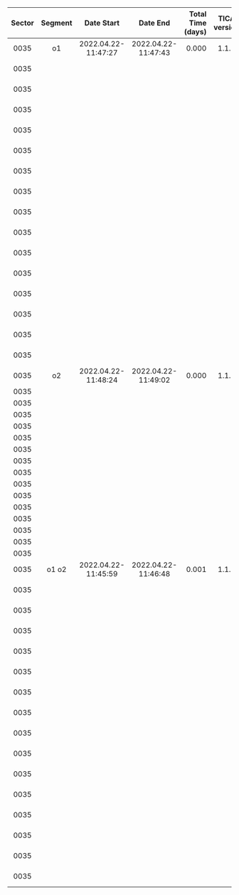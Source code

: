 |                             Sector|                            Segment|                         Date Start|                           Date End|                  Total Time (days)|                       TICA version|                     Python version|                               Host|                  conda Environment|                                CCD|                 TICA Runtime (sec)|                            N_cores|                 WCS2 Runtime (sec)|                            N_cores|        Frac_of_FFIs >0.95Ref_Stars|                  AvgFrac Ref_Stars|           AvgFit Residual (arcsec)|            AvgFit Residual (pixel)|                 Flexible Apertures|                            Ref_FIN|                 WCS1 Runtime (sec)|                            N_cores|                           Wing FAC|                       Contrast FAC|                         NRef_Stars|                     Ref_Star Tmags|                       N_Trim_Stars|      Ref_Bright Residuals (arcsec)|
|:---:|:---:|:---:|:---:|---:|:---:|:---:|:---:|:---:|:---:|---:|---:|---:|---:|---:|---:|---:|---:|---:|:---:|---:|---:|:---:|:---:|---:|:---:|---:|---:|
|0035|                                o1 |                2022.04.22-11:47:27|                2022.04.22-11:47:43|                              0.000|                              1.1.1|                             3.10.0|                       roci.mit.edu|                       tica_develop|                          cam1_ccd1|                               2.56|                                 10|                              12.79|                                  1|0.92|0.99|0.898|0.04|                              fixed|                           00149615|                             236.20|                                  1|                                0.9|                                3.5|                                975|7.51-11.78|                                 25|                              1.016|
|0035|                                   |                                   |                                   |                                   |                                   |                                   |                                   |                                   |                                   |                          cam1_ccd2|                                   |                                   |                              13.29|                                  1|0.85|0.98|0.932|0.05|                              fixed|                             151.10|                                  1|                                0.9|                                3.5|                                983|7.50-11.66|                                 17|                              0.985|
|0035|                                   |                                   |                                   |                                   |                                   |                                   |                                   |                                   |                                   |                          cam1_ccd3|                                   |                                   |                              12.76|                                  1|0.85|0.98|0.857|0.04|                              fixed|                             130.55|                                  1|                                0.9|                                3.5|                                979|7.50-11.18|                                 14|                              0.921|
|0035|                                   |                                   |                                   |                                   |                                   |                                   |                                   |                                   |                                   |                          cam1_ccd4|                                   |                                   |                              12.85|                                  1|0.92|0.99|0.941|0.05|                              fixed|                             127.58|                                  1|                                0.9|                                3.5|                                970|7.52-11.93|                                 24|                              1.007|
|0035|                                   |                                   |                                   |                                   |                                   |                                   |                                   |                                   |                                   |                          cam2_ccd1|                               2.68|                                 10|                              12.91|                                  1|0.82|0.95|1.573|0.08|                              fixed|                             745.95|                                  1|                                0.9|                                3.5|                                918|7.50-11.87|                                 82|                              1.519|
|0035|                                   |                                   |                                   |                                   |                                   |                                   |                                   |                                   |                                   |                          cam2_ccd2|                                   |                                   |                              12.67|                                  1|0.01|0.83|1.670|0.08|                              fixed|                             578.78|                                  1|                                0.9|                                3.5|                                937|7.51-11.95|                                 63|                              1.611|
|0035|                                   |                                   |                                   |                                   |                                   |                                   |                                   |                                   |                                   |                          cam2_ccd3|                                   |                                   |                              12.90|                                  1|0.37|0.95|1.105|0.05|                              fixed|                             236.90|                                  1|                                0.9|                                3.5|                                965|7.50-11.76|                                 35|                              1.160|
|0035|                                   |                                   |                                   |                                   |                                   |                                   |                                   |                                   |                                   |                          cam2_ccd4|                                   |                                   |                              12.98|                                  1|0.94|0.99|1.051|0.05|                              fixed|                             313.11|                                  1|                                0.9|                                3.5|                                962|7.50-11.82|                                 38|                              1.128|
|0035|                                   |                                   |                                   |                                   |                                   |                                   |                                   |                                   |                                   |                          cam3_ccd1|                               2.73|                                 10|                              12.90|                                  1|0.94|0.97|1.588|0.08|                              fixed|                             793.52|                                  1|                                0.9|                                3.5|                                909|7.51-11.99|                                 91|                              1.517|
|0035|                                   |                                   |                                   |                                   |                                   |                                   |                                   |                                   |                                   |                          cam3_ccd2|                                   |                                   |                              13.26|                                  1|0.94|0.96|1.656|0.08|                              fixed|                             730.48|                                  1|                                0.9|                                3.5|                                923|7.50-11.98|                                 77|                              1.627|
|0035|                                   |                                   |                                   |                                   |                                   |                                   |                                   |                                   |                                   |                          cam3_ccd3|                                   |                                   |                              12.81|                                  1|0.94|0.98|1.271|0.06|                              fixed|                             434.95|                                  1|                                0.9|                                3.5|                                945|7.51-11.94|                                 55|                              1.296|
|0035|                                   |                                   |                                   |                                   |                                   |                                   |                                   |                                   |                                   |                          cam3_ccd4|                                   |                                   |                              13.02|                                  1|0.95|0.99|1.449|0.07|                              fixed|                             662.62|                                  1|                                0.9|                                3.5|                                927|7.50-11.82|                                 73|                              1.426|
|0035|                                   |                                   |                                   |                                   |                                   |                                   |                                   |                                   |                                   |                          cam4_ccd1|                               2.64|                                 10|                              12.71|                                  1|0.96|0.99|1.055|0.05|                              fixed|                             328.72|                                  1|                                0.9|                                3.5|                                960|7.51-11.63|                                 40|                              1.132|
|0035|                                   |                                   |                                   |                                   |                                   |                                   |                                   |                                   |                                   |                          cam4_ccd2|                                   |                                   |                              12.87|                                  1|0.94|0.99|0.877|0.04|                              fixed|                             220.90|                                  1|                                0.9|                                3.5|                                954|7.50-11.99|                                 46|                              0.982|
|0035|                                   |                                   |                                   |                                   |                                   |                                   |                                   |                                   |                                   |                          cam4_ccd3|                                   |                                   |                              13.54|                                  1|0.91|0.99|0.907|0.04|                              fixed|                             244.19|                                  1|                                0.9|                                3.5|                                983|7.50-11.85|                                 17|                              0.967|
|0035|                                   |                                   |                                   |                                   |                                   |                                   |                                   |                                   |                                   |                          cam4_ccd4|                                   |                                   |                              13.02|                                  1|0.92|0.99|0.964|0.05|                              fixed|                             367.58|                                  1|                                0.9|                                3.5|                                958|7.51-11.95|                                 37|                              1.108|
|0035|                                o2 |                2022.04.22-11:48:24|                2022.04.22-11:49:02|                              0.000|                              1.1.1|                             3.10.0|                       roci.mit.edu|                       tica_develop|                          cam1_ccd1|                               8.26|                                 10|                              12.79|                                  1|0.92|0.99|0.898|0.04|                              fixed|                                   |                                   |                                   |                                   |                                   |                                   |                                   |                                   |                                   |
|0035|                                   |                                   |                                   |                                   |                                   |                                   |                                   |                                   |                                   |                          cam1_ccd2|                                   |                                   |                              13.29|                                  1|0.85|0.98|0.932|0.05|                              fixed|                                   |                                   |                                   |                                   |                                   |                                   |                                   |                                   |
|0035|                                   |                                   |                                   |                                   |                                   |                                   |                                   |                                   |                                   |                          cam1_ccd3|                                   |                                   |                              12.76|                                  1|0.85|0.98|0.857|0.04|                              fixed|                                   |                                   |                                   |                                   |                                   |                                   |                                   |                                   |
|0035|                                   |                                   |                                   |                                   |                                   |                                   |                                   |                                   |                                   |                          cam1_ccd4|                                   |                                   |                              12.85|                                  1|0.92|0.99|0.941|0.05|                              fixed|                                   |                                   |                                   |                                   |                                   |                                   |                                   |                                   |
|0035|                                   |                                   |                                   |                                   |                                   |                                   |                                   |                                   |                                   |                          cam2_ccd1|                               8.01|                                 10|                              12.91|                                  1|0.82|0.95|1.573|0.08|                              fixed|                                   |                                   |                                   |                                   |                                   |                                   |                                   |                                   |
|0035|                                   |                                   |                                   |                                   |                                   |                                   |                                   |                                   |                                   |                          cam2_ccd2|                                   |                                   |                              12.67|                                  1|0.01|0.83|1.670|0.08|                              fixed|                                   |                                   |                                   |                                   |                                   |                                   |                                   |                                   |
|0035|                                   |                                   |                                   |                                   |                                   |                                   |                                   |                                   |                                   |                          cam2_ccd3|                                   |                                   |                              12.90|                                  1|0.37|0.95|1.105|0.05|                              fixed|                                   |                                   |                                   |                                   |                                   |                                   |                                   |                                   |
|0035|                                   |                                   |                                   |                                   |                                   |                                   |                                   |                                   |                                   |                          cam2_ccd4|                                   |                                   |                              12.98|                                  1|0.94|0.99|1.051|0.05|                              fixed|                                   |                                   |                                   |                                   |                                   |                                   |                                   |                                   |
|0035|                                   |                                   |                                   |                                   |                                   |                                   |                                   |                                   |                                   |                          cam3_ccd1|                               7.86|                                 10|                              12.90|                                  1|0.94|0.97|1.588|0.08|                              fixed|                                   |                                   |                                   |                                   |                                   |                                   |                                   |                                   |
|0035|                                   |                                   |                                   |                                   |                                   |                                   |                                   |                                   |                                   |                          cam3_ccd2|                                   |                                   |                              13.26|                                  1|0.94|0.96|1.656|0.08|                              fixed|                                   |                                   |                                   |                                   |                                   |                                   |                                   |                                   |
|0035|                                   |                                   |                                   |                                   |                                   |                                   |                                   |                                   |                                   |                          cam3_ccd3|                                   |                                   |                              12.81|                                  1|0.94|0.98|1.271|0.06|                              fixed|                                   |                                   |                                   |                                   |                                   |                                   |                                   |                                   |
|0035|                                   |                                   |                                   |                                   |                                   |                                   |                                   |                                   |                                   |                          cam3_ccd4|                                   |                                   |                              13.02|                                  1|0.95|0.99|1.449|0.07|                              fixed|                                   |                                   |                                   |                                   |                                   |                                   |                                   |                                   |
|0035|                                   |                                   |                                   |                                   |                                   |                                   |                                   |                                   |                                   |                          cam4_ccd1|                               8.26|                                 10|                              12.71|                                  1|0.96|0.99|1.055|0.05|                              fixed|                                   |                                   |                                   |                                   |                                   |                                   |                                   |                                   |
|0035|                                   |                                   |                                   |                                   |                                   |                                   |                                   |                                   |                                   |                          cam4_ccd2|                                   |                                   |                              12.87|                                  1|0.94|0.99|0.877|0.04|                              fixed|                                   |                                   |                                   |                                   |                                   |                                   |                                   |                                   |
|0035|                                   |                                   |                                   |                                   |                                   |                                   |                                   |                                   |                                   |                          cam4_ccd3|                                   |                                   |                              13.54|                                  1|0.91|0.99|0.907|0.04|                              fixed|                                   |                                   |                                   |                                   |                                   |                                   |                                   |                                   |
|0035|                                   |                                   |                                   |                                   |                                   |                                   |                                   |                                   |                                   |                          cam4_ccd4|                                   |                                   |                              13.02|                                  1|0.92|0.99|0.964|0.05|                              fixed|                                   |                                   |                                   |                                   |                                   |                                   |                                   |                                   |
|0035|                             o1 o2 |                2022.04.22-11:45:59|                2022.04.22-11:46:48|                              0.001|                              1.1.1|                             3.10.0|                       roci.mit.edu|                       tica_develop|                          cam1_ccd1|                              10.84|                                 10|                              12.79|                                  1|0.92|0.99|0.898|0.04|                              fixed|                           00149615|                             236.20|                                  1|                                0.9|                                3.5|                                975|7.51-11.78|                                 25|                              1.016|
|0035|                                   |                                   |                                   |                                   |                                   |                                   |                                   |                                   |                                   |                          cam1_ccd2|                                   |                                   |                              13.29|                                  1|0.85|0.98|0.932|0.05|                              fixed|                             151.10|                                  1|                                0.9|                                3.5|                                983|7.50-11.66|                                 17|                              0.985|
|0035|                                   |                                   |                                   |                                   |                                   |                                   |                                   |                                   |                                   |                          cam1_ccd3|                                   |                                   |                              12.76|                                  1|0.85|0.98|0.857|0.04|                              fixed|                             130.55|                                  1|                                0.9|                                3.5|                                979|7.50-11.18|                                 14|                              0.921|
|0035|                                   |                                   |                                   |                                   |                                   |                                   |                                   |                                   |                                   |                          cam1_ccd4|                                   |                                   |                              12.85|                                  1|0.92|0.99|0.941|0.05|                              fixed|                             127.58|                                  1|                                0.9|                                3.5|                                970|7.52-11.93|                                 24|                              1.007|
|0035|                                   |                                   |                                   |                                   |                                   |                                   |                                   |                                   |                                   |                          cam2_ccd1|                              10.33|                                 10|                              12.91|                                  1|0.82|0.95|1.573|0.08|                              fixed|                             745.95|                                  1|                                0.9|                                3.5|                                918|7.50-11.87|                                 82|                              1.519|
|0035|                                   |                                   |                                   |                                   |                                   |                                   |                                   |                                   |                                   |                          cam2_ccd2|                                   |                                   |                              12.67|                                  1|0.01|0.83|1.670|0.08|                              fixed|                             578.78|                                  1|                                0.9|                                3.5|                                937|7.51-11.95|                                 63|                              1.611|
|0035|                                   |                                   |                                   |                                   |                                   |                                   |                                   |                                   |                                   |                          cam2_ccd3|                                   |                                   |                              12.90|                                  1|0.37|0.95|1.105|0.05|                              fixed|                             236.90|                                  1|                                0.9|                                3.5|                                965|7.50-11.76|                                 35|                              1.160|
|0035|                                   |                                   |                                   |                                   |                                   |                                   |                                   |                                   |                                   |                          cam2_ccd4|                                   |                                   |                              12.98|                                  1|0.94|0.99|1.051|0.05|                              fixed|                             313.11|                                  1|                                0.9|                                3.5|                                962|7.50-11.82|                                 38|                              1.128|
|0035|                                   |                                   |                                   |                                   |                                   |                                   |                                   |                                   |                                   |                          cam3_ccd1|                              10.93|                                 10|                              12.90|                                  1|0.94|0.97|1.588|0.08|                              fixed|                             793.52|                                  1|                                0.9|                                3.5|                                909|7.51-11.99|                                 91|                              1.517|
|0035|                                   |                                   |                                   |                                   |                                   |                                   |                                   |                                   |                                   |                          cam3_ccd2|                                   |                                   |                              13.26|                                  1|0.94|0.96|1.656|0.08|                              fixed|                             730.48|                                  1|                                0.9|                                3.5|                                923|7.50-11.98|                                 77|                              1.627|
|0035|                                   |                                   |                                   |                                   |                                   |                                   |                                   |                                   |                                   |                          cam3_ccd3|                                   |                                   |                              12.81|                                  1|0.94|0.98|1.271|0.06|                              fixed|                             434.95|                                  1|                                0.9|                                3.5|                                945|7.51-11.94|                                 55|                              1.296|
|0035|                                   |                                   |                                   |                                   |                                   |                                   |                                   |                                   |                                   |                          cam3_ccd4|                                   |                                   |                              13.02|                                  1|0.95|0.99|1.449|0.07|                              fixed|                             662.62|                                  1|                                0.9|                                3.5|                                927|7.50-11.82|                                 73|                              1.426|
|0035|                                   |                                   |                                   |                                   |                                   |                                   |                                   |                                   |                                   |                          cam4_ccd1|                              10.56|                                 10|                              12.71|                                  1|0.96|0.99|1.055|0.05|                              fixed|                             328.72|                                  1|                                0.9|                                3.5|                                960|7.51-11.63|                                 40|                              1.132|
|0035|                                   |                                   |                                   |                                   |                                   |                                   |                                   |                                   |                                   |                          cam4_ccd2|                                   |                                   |                              12.87|                                  1|0.94|0.99|0.877|0.04|                              fixed|                             220.90|                                  1|                                0.9|                                3.5|                                954|7.50-11.99|                                 46|                              0.982|
|0035|                                   |                                   |                                   |                                   |                                   |                                   |                                   |                                   |                                   |                          cam4_ccd3|                                   |                                   |                              13.54|                                  1|0.91|0.99|0.907|0.04|                              fixed|                             244.19|                                  1|                                0.9|                                3.5|                                983|7.50-11.85|                                 17|                              0.967|
|0035|                                   |                                   |                                   |                                   |                                   |                                   |                                   |                                   |                                   |                          cam4_ccd4|                                   |                                   |                              13.02|                                  1|0.92|0.99|0.964|0.05|                              fixed|                             367.58|                                  1|                                0.9|                                3.5|                                958|7.51-11.95|                                 37|                              1.108|
